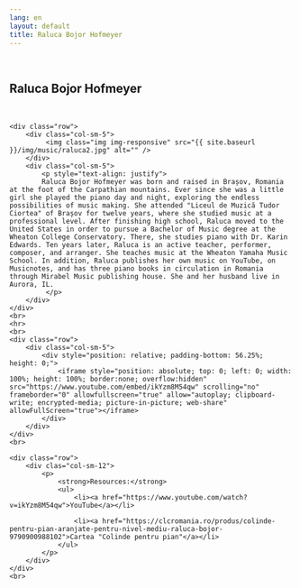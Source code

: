 ```yaml
---
lang: en
layout: default
title: Raluca Bojor Hofmeyer
---
```

<br>
<div class="container">
    <h2>Raluca Bojor Hofmeyer</h2>
    <br>

    <div class="row">
        <div class="col-sm-5">
             <img class="img img-responsive" src="{{ site.baseurl }}/img/music/raluca2.jpg" alt="" />
        </div> 
        <div class="col-sm-5"> 
            <p style="text-align: justify">
            Raluca Bojor Hofmeyer was born and raised in Brașov, Romania at the foot of the Carpathian mountains. Ever since she was a little girl she played the piano day and night, exploring the endless possibilities of music making. She attended "Liceul de Muzică Tudor Ciortea" of Brașov for twelve years, where she studied music at a professional level. After finishing high school, Raluca moved to the United States in order to pursue a Bachelor of Music degree at the Wheaton College Conservatory. There, she studies piano with Dr. Karin Edwards. Ten years later, Raluca is an active teacher, performer, composer, and arranger. She teaches music at the Wheaton Yamaha Music School. In addition, Raluca publishes her own music on YouTube, on Musicnotes, and has three piano books in circulation in Romania through Mirabel Music publishing house. She and her husband live in Aurora, IL. 
             </p>
        </div>
    </div>
    <br>
    <hr>
    <br>
    <div class="row">
        <div class="col-sm-5">
            <div style="position: relative; padding-bottom: 56.25%; height: 0;">
                <iframe style="position: absolute; top: 0; left: 0; width: 100%; height: 100%; border:none; overflow:hidden" src="https://www.youtube.com/embed/ikYzm8M54qw" scrolling="no" frameborder="0" allowfullscreen="true" allow="autoplay; clipboard-write; encrypted-media; picture-in-picture; web-share" allowFullScreen="true"></iframe>
            </div>
        </div>
    </div>
    <br>

    <div class="row">
        <div clas="col-sm-12">
            <p>
                <strong>Resources:</strong>
                <ul>
                    <li><a href="https://www.youtube.com/watch?v=ikYzm8M54qw">YouTube</a></li>
            
                    <li><a href="https://clcromania.ro/produs/colinde-pentru-pian-aranjate-pentru-nivel-mediu-raluca-bojor-9790900988102">Cartea "Colinde pentru pian"</a></li>
                </ul>
            </p>
        </div>
    </div>
    <br>   
</div>
<br>
<br>